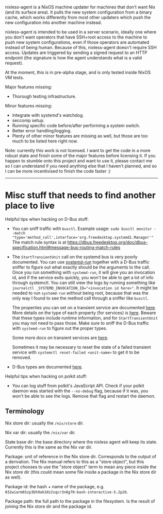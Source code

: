 nixless-agent is a NixOS machine updater for machines that don't want Nix (and its surface area).
It pulls the new system configuration from a binary cache, which works differently from most other updaters which push the new configuration into another machine instead.

nixless-agent is intended to be used in a server scenario, ideally one where you don't want operators that have SSH+root access to the machine to push new system configurations, even if those operators are automated instead of being human.
Because of this, nixless-agent doesn't require SSH access.
Updates are triggered by sending a signed request to an HTTP endpoint (the signature is how the agent understands what is a valid request).

At the moment, this is in pre-alpha stage, and is only tested inside NixOS VM tests.

Major features missing:

- Thorough testing infrastructure.

Minor features missing:

- Integrate with systemd's watchdog.
- seccomp setup.
- Running specific code before/after performing a system switch.
- Better error handling/logging.
- Plenty of other minor features are missing as well, but those are too much to be listed here right now.

Note: currently this work is not licensed.
I want to get the code in a more robust state and finish some of the major features before licensing it.
If you happen to stumble onto this project and want to use it, please contact me so I can understand if you need anything else that I haven't planned, and so I can be more incentivised to finish the code faster :)

---

# Misc stuff that needs to find another place to live

Helpful tips when hacking on D-Bus stuff:

- You can sniff traffic with `busctl`.
  Example usage: `sudo busctl monitor --match "type='method_call',interface='org.freedesktop.systemd1.Manager'"`
  The match rule syntax is at https://dbus.freedesktop.org/doc/dbus-specification.html#message-bus-routing-match-rules
- The `StartTransientUnit` call on the systemd bus is very poorly documented.
  You can use [systemd-run](https://www.freedesktop.org/software/systemd/man/latest/systemd-run.html) together with a D-Bus traffic sniffer to figure out what exactly should be the arguments to the call.
  Once you run something with `systemd-run`, it will give you an invocation id, and if the service exits quickly, you won't be able to get a lot of info through systemctl.
  You can still view the logs by running something like `journalctl _SYSTEMD_INVOCATION_ID="<invocation id here>"`.
  It might be needed to run `systemd-run` without being root, because that was the only way I found to see the method call through a sniffer like `busctl`.

  The properties you can set on a transient service are documented [here](https://systemd.io/TRANSIENT-SETTINGS/).
  More details on the type of each property (for services) is [here](https://www.freedesktop.org/software/systemd/man/latest/org.freedesktop.systemd1.html#Properties2).
  Beware that these types include runtime information, and for `StartTransientUnit` you may not need to pass those.
  Make sure to sniff the D-Bus traffic with `systemd-run` to figure out the proper types.

  Some more docs on transient services are [here](https://systemd.io/CONTROL_GROUP_INTERFACE/#creating-and-starting).

  Sometimes it may be necessary to reset the state of a failed transient service with `systemctl reset-failed <unit-name>` to get it to be removed.

- D-Bus types are documented [here](https://dbus.freedesktop.org/doc/dbus-specification.html#type-system).

Helpful tips when hacking on polkit stuff:

- You can log stuff from polkit's JavaScript API.
  Check if your polkit daemon was started with the `--no-debug` flag, because if it was, you won't be able to see the logs.
  Remove that flag and restart the daemon.

## Terminology

Nix store dir: usually the `/nix/store` dir.

Nix var dir: usually the `/nix/var` dir.

State base dir: the base directory where the nixless agent will keep its state. Currently this is the same as the Nix var dir.

Package: unit of reference in the Nix store dir. Corresponds to the output of a derivation. The Nix manual refers to this as a "store object", but this project chooses to use the "store object" term to mean any piece inside the Nix store dir (this could mean some file inside a package in the Nix store dir as well).

Package id: the hash + name of the package, e.g. `032wiarm65zp3bh9ak3dz2sqcr3n8g70-bash-interactive-5.2p26`.

Package path: the full path to the package in the filesystem. Is the result of joining the Nix store dir and the package id.
